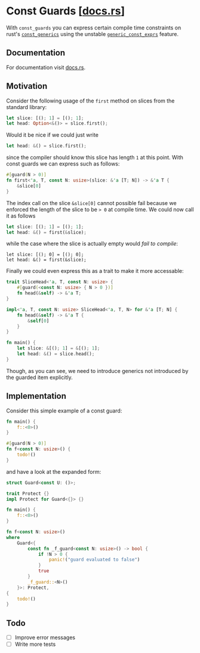 # Const Guards [[docs.rs](https://docs.rs/const-guards)]
With `const_guards` you can express certain compile time constraints on rust's [`const_generics`](https://github.com/rust-lang/rust/issues/44580) using the unstable [`generic_const_exprs`](https://github.com/rust-lang/rust/issues/76560) feature.

## Documentation
For documentation visit [docs.rs](https://docs.rs/const-guards).

## Motivation
Consider the following usage of the `first` method on slices from the standard library: 
```rust
let slice: [(); 1] = [(); 1];
let head: Option<&()> = slice.first();
``` 
Would it be nice if we could just write
```rust
let head: &() = slice.first();
```
since the compiler should know this slice has length `1` at this point.
With const guards we can express such as follows:
```rust
#[guard(N > 0)]
fn first<'a, T, const N: usize>(slice: &'a [T; N]) -> &'a T {
    &slice[0]
}
```
The index call on the slice `&slice[0]` cannot possible fail because we enforced the length of the slice to be `> 0` at compile time. We could now call it as follows 
```rust
let slice: [(); 1] = [(); 1];
let head: &() = first(&slice);
```
while the case where the slice is actually empty would _fail to compile_:
```
let slice: [(); 0] = [(); 0];
let head: &() = first(&slice);
```
Finally we could even express this as a trait to make it more accessable:
```rust
trait SliceHead<'a, T, const N: usize> {
    #[guard(<const N: usize> { N > 0 })]
    fn head(&self) -> &'a T;
}

impl<'a, T, const N: usize> SliceHead<'a, T, N> for &'a [T; N] {
    fn head(&self) -> &'a T {
        &self[0]
    }
}

fn main() {
    let slice: &[(); 1] = &[(); 1];
    let head: &() = slice.head();
}
```
Though, as you can see, we need to introduce generics not introduced by the guarded item explicitly.

## Implementation
Consider this simple example of a const guard:
```rust
fn main() {
    f::<0>()
}

#[guard(N > 0)]
fn f<const N: usize>() {
    todo!()
}
```
and have a look at the expanded form:
```rust
struct Guard<const U: ()>;

trait Protect {}
impl Protect for Guard<{}> {}

fn main() {
    f::<0>()
}

fn f<const N: usize>()
where
    Guard<{
        const fn _f_guard<const N: usize>() -> bool {
            if !N > 0 {
                panic!("guard evaluated to false")
            }
            true
        }
        _f_guard::<N>()
    }>: Protect,
{
    todo!()
}
```

## Todo

- [ ] Improve error messages
- [ ] Write more tests